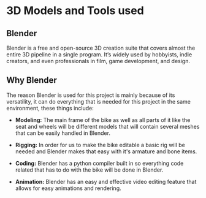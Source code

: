 # 3D Models and Tools used

## Blender
Blender is a free and open-source 3D creation suite that covers almost the entire 3D pipeline in a single program. It’s widely used by hobbyists, indie creators, and even professionals in film, game development, and design. 

## Why Blender
The reason Blender is used for this project is mainly because of its versatility, it can do everything that is needed for this project in the same environment, these things include:

- **Modeling:** The main frame of the bike as well as all parts of it like the seat and wheels will be different models that will contain several meshes that can be easily handled in Blender.
  
- **Rigging:** In order for us to make the bike editable a basic rig will be needed and Blender makes that easy with it's armature and bone items.

- **Coding:** Blender has a python compiler built in so everything code related that has to do with the bike will be done in Blender.
  
- **Animation:** Blender has an easy and effective video editing feature that allows for easy animations and rendering.
